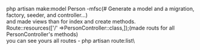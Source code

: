 php artisan make:model Person -mfsc(# Generate a model and a migration, factory, seeder, and controller...)\
and made views than for index and create methods.\
Route::resources(['/' =>PersonController::class,]);(made routs for all PersonController's methods)\
you can see yours all routes - php artisan route:list\
